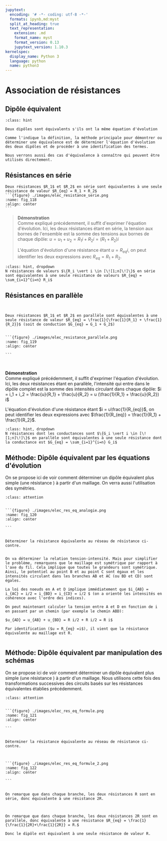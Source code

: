 ```yaml
---
jupytext:
  encoding: '# -*- coding: utf-8 -*-'
  formats: ipynb,md:myst
  split_at_heading: true
  text_representation:
    extension: .md
    format_name: myst
    format_version: 0.13
    jupytext_version: 1.10.3
kernelspec:
  display_name: Python 3
  language: python
  name: python3
---
```

# Association de résistances

## Dipôle équivalent

````{admonition} Définition : Dipôle équivalent
:class: hint

Deux dipôles sont équivalents s'ils ont la même équation d'évolution
````

````{dropdown} Méthode : Démontrer une équivalence
Comme l'indique la définition, la méthode principale pour démontrer ou déterminer une équivalence est de déterminer l'équation d'évolution des deux dipôles et de procéder à une identification des termes.

Nous verrons aussi des cas d'équivalence à connaître qui peuvent être utilisés directement.
````


## Résistances en série

````{important} __Fondamental : Résistance équivalente à deux résistances en série__
Deux résistances $R_1$ et $R_2$ en série sont équivalentes à une seule résistance de valeur $R_{eq} = R_1 + R_2$
```{figure} ./images/elec_resistance_serie.png
:name: fig_118
:align: center
```
````

>__Démonstration__  
>Comme expliqué précédemment, il suffit d'exprimer l'équation d'évolution. Ici, les deux résistances étant en série, la tension aux bornes de l'ensemble est la somme des tensions aux bornes de chaque dipôle: $u = u_1 + u_2 = R_1 i + R_2 i = (R_1 + R_2) i$
>
>L'équation d'évolution d'une résistance étant $u = R_{eq} i$, on peut identifier les deux expressions avec $R_{eq} = R_1 + R_2$.


````{admonition} Complément : Généralisation
:class: hint, dropdown
N résistances de valeurs $\{R_i \vert i \in [\![1;n]\!]\}$ en série sont équivalentes à une seule résistance de valeurs $R_{eq} = \sum_{i=1}^{i=n} R_i$
````

## Résistances en parallèle

````{important} __Fondamental : Résistance équivalente à deux résistances en parallèle__


Deux résistances $R_1$ et $R_2$ en parallèle sont équivalentes à une seule résistance de valeur $R_{eq} = \frac{1}{\frac{1}{R_1} + \frac{1}{R_2}}$ (soit de conduction $G_{eq} = G_1 + G_2$)


```{figure} ./images/elec_resistance_parallele.png
:name: fig_119
:align: center

```



````


__Démonstration__  
Comme expliqué précédemment, il suffit d'exprimer l'équation d'évolution. Ici, les deux résistances étant en parallèle, l'intensité qui entre dans le dipôle complet est la somme des intensités circulant dans chaque dipôle: $i = i_1 + i_2 = \frac{u}{R_1} + \frac{u}{R_2} = u (\frac{1}{R_1} + \frac{u}{R_2}) i$

L'équation d'évolution d'une résistance étant $i = u\frac{1}{R_{eq}}$, on peut identifier les deux expressions avec $\frac{1}{R_{eq}} = \frac{1}{R_1} + \frac{1}{R_2}$.


````{admonition} Complément : Généralisation
:class: hint, dropdown
N résistances dont les conductances sont $\{G_i \vert i \in [\![1;n]\!]\}$ en parallèle sont équivalentes à une seule résistance dont la conductance est $G_{eq} = \sum_{i=1}^{i=n} G_i$
````

## Méthode: Dipôle équivalent par les équations d'évolution


On se propose ici de voir comment déterminer un dipôle équivalent plus simple (une résistance ) à partir d'un maillage. On verra aussi l'utilisation des symétries.


````{admonition} Exercice 
:class: attention


```{figure} ./images/elec_res_eq_analogie.png
:name: fig_120
:align: center

```


Déterminer la résistance équivalente au réseau de résistance ci-contre.


````

````{dropdown} Exemple d'application
On va déterminer la relation tension-intensité. Mais pour simplifier le problème, remarquons que le maillage est symétrique par rapport à l'axe du fil. Cela implique que toutes le grandeurs sont symétrique. Ainsi, le potentiel au point B et au point C sont égaux et les intensités circulant dans les branches AB et AC (ou BD et CD) sont égales.

La loi des noeuds en A et D implique immédiatement que $i_{AB} = i_{AC} = i/2 = i_{BD} = i_{CD} = i/2 $ (on a orienté les intensités en cohérence avec l'ordre des indices).

On peut maintenant calculer la tension entre A et D en fonction de i en passant par un chemin (par exemple le chemin ABD):

$u_{AD} = u_{AB} + u_{BD} = R i/2 + R i/2 = R i$

Par identification ($u = R_{eq} =i$), il vient que la résistance équivalente au maillage est R.


````

## Méthode: Dipôle équivalent par manipulation des schémas


On se propose ici de voir comment déterminer un dipôle équivalent plus simple (une résistance ) à partir d'un maillage. Nous utilisons cette fois des transformations successives des circuits basés sur les résistances équivalentes établies précédemment.


````{admonition} Exercice 
:class: attention


```{figure} ./images/elec_res_eq_formule.png
:name: fig_121
:align: center

```


Déterminer la résistance équivalente au réseau de résistance ci-contre.


````

````{dropdown} Exemple d'application

```{figure} ./images/elec_res_eq_formule_2.png
:name: fig_122
:align: center

```


On remarque que dans chaque branche, les deux résistances R sont en série, donc équivalente à une résistance 2R.



On remarque que dans chaque branche, les deux résistances 2R sont en parallèle, donc équivalente à une résistance $R_{eq} = \frac{1}{\frac{1}{2R}+\frac{1}{2R}} = R.$

Donc le dipôle est équivalent à une seule résistance de valeur R.


````
